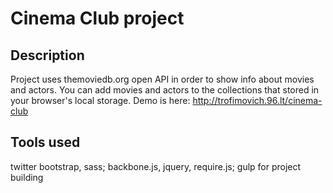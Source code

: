 # Cinema Club project
## Description
Project uses themoviedb.org open API in order to show info about movies and actors.
You can add movies and actors to the collections that stored in your browser's local storage.
Demo is here: http://trofimovich.96.lt/cinema-club
## Tools used
twitter bootstrap, sass;
backbone.js, jquery, require.js;
gulp for project building